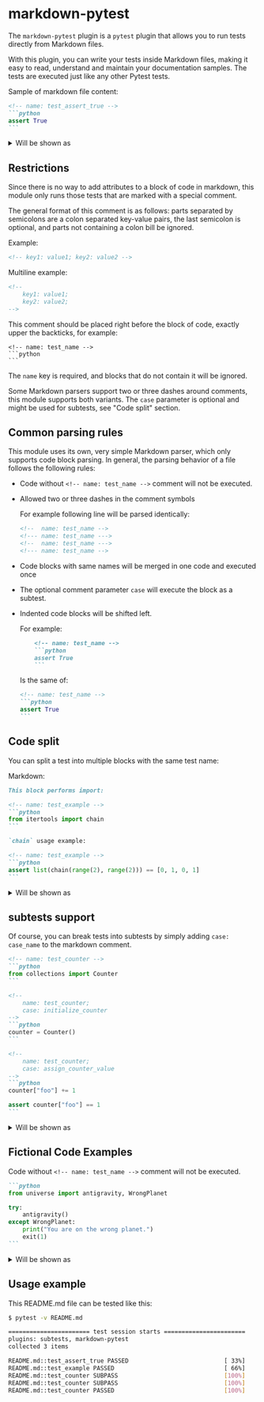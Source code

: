 markdown-pytest
===============

The `markdown-pytest` plugin is a `pytest` plugin that allows you to run tests
directly from Markdown files.

With this plugin, you can write your tests inside Markdown files, making it
easy to read, understand and maintain your documentation samples.
The tests are executed just like any other Pytest tests.

Sample of markdown file content:

````markdown
<!-- name: test_assert_true -->
```python
assert True
```
````

<details>
<summary>Will be shown as</summary>

<!-- name: test_assert_true -->
```python
assert True
```

</details>

Restrictions
------------

Since there is no way to add attributes to a block of code in markdown, this 
module only runs those tests that are marked with a special comment.

The general format of this comment is as follows: parts separated by semicolons
are a colon separated key-value pairs, the last semicolon is optional,
and parts not containing a colon bill be ignored.

Example:

```markdown
<!-- key1: value1; key2: value2 -->
```

Multiline example:

```markdown
<!-- 
    key1: value1; 
    key2: value2;
-->
```

This comment should be placed right before the block of code, exactly upper 
the backticks, for example: 

````
<!-- name: test_name -->
```python
```
````

The `name` key is required, and blocks that do not contain it will be ignored.

Some Markdown parsers support two or three dashes around comments, this module 
supports both variants. The `case` parameter is optional and might be used for
subtests, see "Code split" section.

Common parsing rules
--------------------

This module uses its own, very simple Markdown parser, which only supports code 
block parsing. In general, the parsing behavior of a file follows the following 
rules:

* Code without `<!-- name: test_name -->` comment will not be executed.
* Allowed two or three dashes in the comment symbols

  For example following line will be parsed identically:

  ````markdown
  <!--  name: test_name -->
  <!--- name: test_name --->
  <!--  name: test_name --->
  <!--- name: test_name -->
  ````

* Code blocks with same names will be merged in one code and executed once
* The optional comment parameter `case` will execute the block as a subtest.
* Indented code blocks will be shifted left.
  
  For example:

  ````markdown
      <!-- name: test_name -->
      ```python
      assert True
      ```
  ````

  Is the same of:

  ````markdown
  <!-- name: test_name -->
  ```python
  assert True
  ```
  ````

Code split
----------

You can split a test into multiple blocks with the same test name:

Markdown:

````markdown
This block performs import:

<!-- name: test_example -->
```python
from itertools import chain
```

`chain` usage example:

<!-- name: test_example -->
```python
assert list(chain(range(2), range(2))) == [0, 1, 0, 1]
```
````

<details>
<summary>Will be shown as</summary>

This block performs import:

<!-- name: test_example -->
```python
from itertools import chain
```

`chain` usage example:

<!-- name: test_example -->
```python
assert list(chain(range(2), range(2))) == [0, 1, 0, 1]
```

</details>

subtests support
----------------

Of course, you can break tests into subtests by simply adding `case: case_name` 
to the markdown comment.

````markdown
<!-- name: test_counter -->
```python
from collections import Counter
```

<!-- 
    name: test_counter;
    case: initialize_counter
-->
```python
counter = Counter()
```

<!-- 
    name: test_counter;
    case: assign_counter_value
-->
```python
counter["foo"] += 1

assert counter["foo"] == 1
```
````

<details>
<summary>Will be shown as</summary>

<!-- name: test_counter -->
```python
from collections import Counter
```

<!-- 
    name: test_counter;
    case: initialize_counter
-->
```python
counter = Counter()
```

<!-- 
    name: test_counter;
    case: assign_counter_value
-->
```python
counter["foo"] += 1

assert counter["foo"] == 1
```

</details>

Fictional Code Examples
-----------------------

Code without `<!-- name: test_name -->` comment will not be executed.

````markdown
```python
from universe import antigravity, WrongPlanet

try:
    antigravity()
except WrongPlanet:
    print("You are on the wrong planet.")
    exit(1)
```
````

<details>
<summary>Will be shown as</summary>

```python
from universe import antigravity, WrongPlanet

try:
    antigravity()
except WrongPlanet:
    print("You are on the wrong planet.")
    exit(1)
```
</details>

Usage example
-------------

This README.md file can be tested like this:

```bash
$ pytest -v README.md
```
```bash
======================= test session starts =======================
plugins: subtests, markdown-pytest
collected 3 items

README.md::test_assert_true PASSED                           [ 33%]
README.md::test_example PASSED                               [ 66%]
README.md::test_counter SUBPASS                              [100%]
README.md::test_counter SUBPASS                              [100%]
README.md::test_counter PASSED                               [100%]
```

